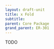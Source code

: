 ```yaml
---
layout: draft-unit
title: x Fold
subtitle: 
parent: Core Package
grand_parent: ER-301
---
```


TODO
